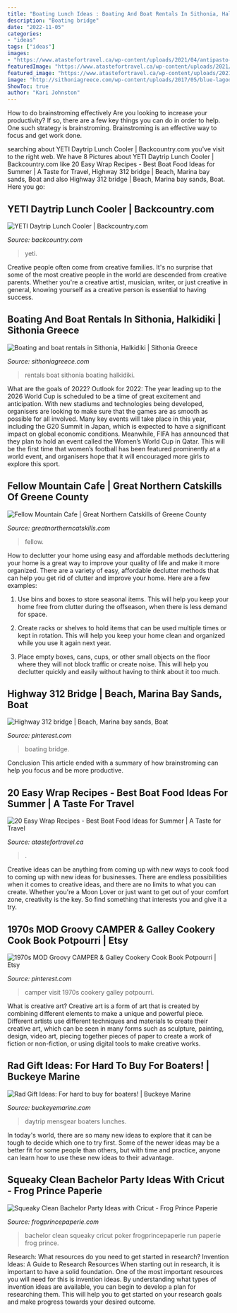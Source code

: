 ```yaml
---
title: "Boating Lunch Ideas : Boating And Boat Rentals In Sithonia, Halkidiki"
description: "Boating bridge"
date: "2022-11-05"
categories:
- "ideas"
tags: ["ideas"]
images:
- "https://www.atastefortravel.ca/wp-content/uploads/2021/04/antipasto-wraps-5724-720x405.jpg"
featuredImage: "https://www.atastefortravel.ca/wp-content/uploads/2021/04/antipasto-wraps-5724-720x405.jpg"
featured_image: "https://www.atastefortravel.ca/wp-content/uploads/2021/04/antipasto-wraps-5724-720x405.jpg"
image: "http://sithoniagreece.com/wp-content/uploads/2017/05/blue-lagoon.jpg"
ShowToc: true
author: "Kari Johnston"
---
```



How to do brainstroming effectively
Are you looking to increase your productivity? If so, there are a few key things you can do in order to help. One such strategy is brainstroming. Brainstroming is an effective way to focus and get work done.

	

		
searching about YETI Daytrip Lunch Cooler | Backcountry.com you've visit to the right web. We have 8 Pictures about YETI Daytrip Lunch Cooler | Backcountry.com like 20 Easy Wrap Recipes - Best Boat Food Ideas for Summer | A Taste for Travel, Highway 312 bridge | Beach, Marina bay sands, Boat and also Highway 312 bridge | Beach, Marina bay sands, Boat. Here you go:
		
    
## YETI Daytrip Lunch Cooler | Backcountry.com

<img loading=lazy src="https://content.backcountry.com/images/items/900/YET/YETZ00U/NAV.jpg" onerror="this.onerror=null;this.src='https://tse4.mm.bing.net/th?id=OIP.tHM2T90qaxrBEeX6GTB-yQHaHa&amp;pid=15.1';" alt="YETI Daytrip Lunch Cooler | Backcountry.com">

_Source: backcountry.com_

>yeti. 

	

Creative people often come from creative families. It's no surprise that some of the most creative people in the world are descended from creative parents. Whether you're a creative artist, musician, writer, or just creative in general, knowing yourself as a creative person is essential to having success.

    
## Boating And Boat Rentals In Sithonia, Halkidiki | Sithonia Greece

<img loading=lazy src="http://sithoniagreece.com/wp-content/uploads/2017/05/blue-lagoon.jpg" onerror="this.onerror=null;this.src='https://tse1.mm.bing.net/th?id=OIP.dLeoEpHikSJRJ6-lcCIvYQHaEK&amp;pid=15.1';" alt="Boating and boat rentals in Sithonia, Halkidiki | Sithonia Greece">

_Source: sithoniagreece.com_

>rentals boat sithonia boating halkidiki. 

	

What are the goals of 2022?
Outlook for 2022: The year leading up to the 2026 World Cup is scheduled to be a time of great excitement and anticipation. With new stadiums and technologies being developed, organisers are looking to make sure that the games are as smooth as possible for all involved. Many key events will take place in this year, including the G20 Summit in Japan, which is expected to have a significant impact on global economic conditions. Meanwhile, FIFA has announced that they plan to hold an event called the Women’s World Cup in Qatar. This will be the first time that women’s football has been featured prominently at a world event, and organisers hope that it will encouraged more girls to explore this sport.

    
## Fellow Mountain Cafe | Great Northern Catskills Of Greene County

<img loading=lazy src="https://www.greatnortherncatskills.com/sites/default/files/styles/1200x900/public/2020-12/131930741_112724704029349_3858510201533135039_o.jpg?itok=_Od96pdW" onerror="this.onerror=null;this.src='https://tse4.mm.bing.net/th?id=OIP.tPJ8qOxSoewcpYlbbIIDJQHaFj&amp;pid=15.1';" alt="Fellow Mountain Cafe | Great Northern Catskills of Greene County">

_Source: greatnortherncatskills.com_

>fellow. 

	

How to declutter your home using easy and affordable methods
decluttering your home is a great way to improve your quality of life and make it more organized. There are a variety of easy, affordable declutter methods that can help you get rid of clutter and improve your home. Here are a few examples:
1. Use bins and boxes to store seasonal items. This will help you keep your home free from clutter during the offseason, when there is less demand for space.

2. Create racks or shelves to hold items that can be used multiple times or kept in rotation. This will help you keep your home clean and organized while you use it again next year.

3. Place empty boxes, cans, cups, or other small objects on the floor where they will not block traffic or create noise. This will help you declutter quickly and easily without having to think about it too much.


    
## Highway 312 Bridge | Beach, Marina Bay Sands, Boat

<img loading=lazy src="https://i.pinimg.com/originals/97/32/d5/9732d5dbcb3bb0c40c1d5dda74380db2.jpg" onerror="this.onerror=null;this.src='https://tse4.mm.bing.net/th?id=OIP.zgxFAJwpnk1YfEAcxgBQWwHaNK&amp;pid=15.1';" alt="Highway 312 bridge | Beach, Marina bay sands, Boat">

_Source: pinterest.com_

>boating bridge. 

	

Conclusion
This article ended with a summary of how brainstroming can help you focus and be more productive.

    
## 20 Easy Wrap Recipes - Best Boat Food Ideas For Summer | A Taste For Travel

<img loading=lazy src="https://www.atastefortravel.ca/wp-content/uploads/2021/04/antipasto-wraps-5724-720x405.jpg" onerror="this.onerror=null;this.src='https://tse3.mm.bing.net/th?id=OIP.xuSaUNeuyvHI41iSZjYQRQHaEK&amp;pid=15.1';" alt="20 Easy Wrap Recipes - Best Boat Food Ideas for Summer | A Taste for Travel">

_Source: atastefortravel.ca_

>. 

	

Creative ideas can be anything from coming up with new ways to cook food to coming up with new ideas for businesses. There are endless possibilities when it comes to creative ideas, and there are no limits to what you can create. Whether you're a Moon Lover or just want to get out of your comfort zone, creativity is the key. So find something that interests you and give it a try.

    
## 1970s MOD Groovy CAMPER &amp; Galley Cookery Cook Book Potpourri | Etsy

<img loading=lazy src="https://i.pinimg.com/originals/5d/84/30/5d84304b6f316b2aca1b00756b0792a0.jpg" onerror="this.onerror=null;this.src='https://tse3.mm.bing.net/th?id=OIP._n4KeZLQKKs94AFr1Sv3gAHaLS&amp;pid=15.1';" alt="1970s MOD Groovy CAMPER &amp; Galley Cookery Cook Book Potpourri | Etsy">

_Source: pinterest.com_

>camper visit 1970s cookery galley potpourri. 

	

What is creative art?
Creative art is a form of art that is created by combining different elements to make a unique and powerful piece. Different artists use different techniques and materials to create their creative art, which can be seen in many forms such as sculpture, painting, design, video art, piecing together pieces of paper to create a work of fiction or non-fiction, or using digital tools to make creative works.

    
## Rad Gift Ideas: For Hard To Buy For Boaters! | Buckeye Marine

<img loading=lazy src="https://www.buckeyemarine.com/sites/default/files/styles/large/public/inline-images/bVBCOI5pd1ri0RFl6IXf8HeplehPK6aiw22nDP8vvUikV2E3mq.jpg?itok=l1Nt7yM7" onerror="this.onerror=null;this.src='https://tse2.mm.bing.net/th?id=OIP.4WIpHHRfowGzK0iZEjUhTQHaE9&amp;pid=15.1';" alt="Rad Gift Ideas: For hard to buy for boaters! | Buckeye Marine">

_Source: buckeyemarine.com_

>daytrip mensgear boaters lunches. 

	

In today's world, there are so many new ideas to explore that it can be tough to decide which one to try first. Some of the newer ideas may be a better fit for some people than others, but with time and practice, anyone can learn how to use these new ideas to their advantage.

    
## Squeaky Clean Bachelor Party Ideas With Cricut - Frog Prince Paperie

<img loading=lazy src="https://frogprincepaperie.com/wp-content/uploads/2017/05/Squeaky-Clean-Bachelor-Party-Ideas-poker-cards.jpg" onerror="this.onerror=null;this.src='https://tse3.mm.bing.net/th?id=OIP.MbjYpio5WI15OxBeyK0z7wHaKS&amp;pid=15.1';" alt="Squeaky Clean Bachelor Party Ideas with Cricut - Frog Prince Paperie">

_Source: frogprincepaperie.com_

>bachelor clean squeaky cricut poker frogprincepaperie run paperie frog prince. 

	

Research: What resources do you need to get started in research?
Invention Ideas: A Guide to Research Resources
When starting out in research, it is important to have a solid foundation. One of the most important resources you will need for this is invention ideas. By understanding what types of invention ideas are available, you can begin to develop a plan for researching them. This will help you to get started on your research goals and make progress towards your desired outcome.

